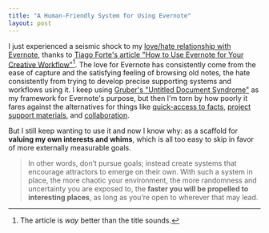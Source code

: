 ```yaml
---
title: "A Human-Friendly System for Using Evernote"
layout: post
---
```


I just experienced a seismic shock to my [love/hate relationship with Evernote][love-hate], thanks to [Tiago Forte's article "How to Use Evernote for Your Creative Workflow"][forte-evernote][^1]. The love for Evernote has consistently come from the ease of capture and the satisfying feeling of browsing old notes, the hate consistently from trying to develop precise supporting systems and workflows using it. I keep using [Gruber's "Untitled Document Syndrome"][untitled] as my framework for Evernote's purpose, but then I'm torn by how poorly it fares against the alternatives for things like [quick-access to facts][notational], [project support materials][dropbox], and [collaboration][gdrive].

But I still keep wanting to use it and now I know why: as a scaffold for **valuing my own interests and whims**, which is all too easy to skip in favor of more externally measurable goals.

>In other words, don’t pursue goals; instead create systems that encourage attractors to emerge on their own. With such a system in place, the more chaotic your environment, the more randomness and uncertainty you are exposed to, the **faster you will be propelled to interesting places**, as long as you’re open to wherever that may lead.

[^1]: The article is _way_ better than the title sounds.

[love-hate]: http://www.poorlytrainedape.com/on-discovering-a-reluctance-towards-technology/
[forte-evernote]: https://medium.com/forte-labs/how-to-use-evernote-for-your-creative-workflow-f048f0aa3ed1#.ndtw66ba2
[architects]: http://www.ribbonfarm.com/2015/12/17/we-are-all-architects-now/
[untitled]: http://daringfireball.net/2009/02/untitled_document_syndrome
[notational]: http://notational.net
[dropbox]: https://www.dropbox.com
[gdrive]: https://drive.google.com